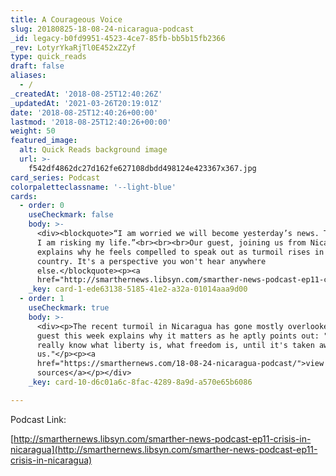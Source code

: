 ```yaml
---
title: A Courageous Voice
slug: 20180825-18-08-24-nicaragua-podcast
_id: legacy-b0fd9951-4523-4ce7-85fb-bb5b15fb2366
_rev: LotyrYkaRjTl0E452xZZyf
type: quick_reads
draft: false
aliases:
  - /
_createdAt: '2018-08-25T12:40:26Z'
_updatedAt: '2021-03-26T20:19:01Z'
date: '2018-08-25T12:40:26+00:00'
lastmod: '2018-08-25T12:40:26+00:00'
weight: 50
featured_image:
  alt: Quick Reads background image
  url: >-
    f542df4862dc27d162fe627108dbdd498124e423367x367.jpg
card_series: Podcast
colorpaletteclassname: '--light-blue'
cards:
  - order: 0
    useCheckmark: false
    body: >-
      <div><blockquote>“I am worried we will become yesterday’s news. That’s why
      I am risking my life.”<br><br><br>Our guest, joining us from Nicaragua,
      explains why he feels compelled to speak out as turmoil rises in his
      country. It's a perspective you won't hear anywhere
      else.</blockquote><p><a
      href="http://smarthernews.libsyn.com/smarther-news-podcast-ep11-crisis-in-nicaragua">Listen:</a></p></div>
    _key: card-1-ede63138-5185-41e2-a32a-01014aaa9d00
  - order: 1
    useCheckmark: true
    body: >-
      <div><p>The recent turmoil in Nicaragua has gone mostly overlooked. Our
      guest this week explains why it matters as he aptly points out: "We don't
      really know what liberty is, what freedom is, until it's taken away from
      us."</p><p><a
      href="https://smarthernews.com/18-08-24-nicaragua-podcast/">view
      sources</a></p></div>
    _key: card-10-d6c01a6c-8fac-4289-8a9d-a570e65b6086

---
```

Podcast Link:

[http://smarthernews.libsyn.com/smarther-news-podcast-ep11-crisis-in-nicaragua](http://smarthernews.libsyn.com/smarther-news-podcast-ep11-crisis-in-nicaragua)